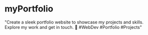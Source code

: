 # myPortfolio
"Create a sleek portfolio website to showcase my projects and skills. Explore my work and get in touch. 🚀 #WebDev #Portfolio #Projects"
